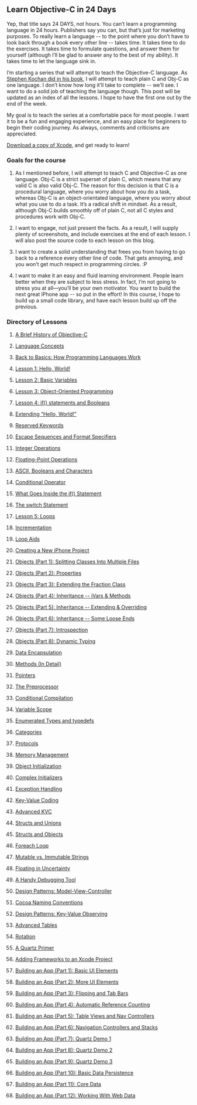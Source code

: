 ## Learn Objective-C in 24 Days

Yep, that title says 24 DAYS, not hours. You can’t learn a programming language in 24 hours. Publishers say you can, but that’s just for marketing purposes. To really learn a language -- to the point where you don’t have to look back through a book every other line -- takes time. It takes time to do the exercises. It takes time to formulate questions, and answer them for yourself (although I’ll be glad to answer any to the best of my ability). It takes time to let the language sink in.

I’m starting a series that will attempt to teach the Objective-C language. As [Stephen Kochan did in his book](https://www.amazon.com/Programming-Objective-C-2-0-Stephen-Kochan/dp/0321566157/), I will attempt to teach plain C and Obj-C as one language. I don’t know how long it’ll take to complete -- we’ll see. I want to do a solid job of teaching the language though. This post will be updated as an index of all the lessons. I hope to have the first one out by the end of the week.

My goal is to teach the series at a comfortable pace for most people. I want it to be a fun and engaging experience, and an easy place for beginners to begin their coding journey. As always, comments and criticisms are appreciated.

[Download a copy of Xcode](https://developer.apple.com/xcode/downloads/), and get ready to learn!

### Goals for the course

1. As I mentioned before, I will attempt to teach C and Objective-C as one language. Obj-C is a strict superset of plain C, which means that any valid C is also valid Obj-C. The reason for this decision is that C is a procedural language, where you worry about how you do a task, whereas Obj-C is an object-orientated language, where you worry about what you use to do a task. It’s a radical shift in mindset. As a result, although Obj-C builds smoothly off of plain C, not all C styles and procedures work with Obj-C.

2. I want to engage, not just present the facts. As a result, I will supply plenty of screenshots, and include exercises at the end of each lesson. I will also post the source code to each lesson on this blog.

3. I want to create a solid understanding that frees you from having to go back to a reference every other line of code. That gets annoying, and you won’t get much respect in programming circles. :P

4. I want to make it an easy and fluid learning environment. People learn better when they are subject to less stress. In fact, I’m not going to stress you at all—you’ll be your own motivator. You want to build the next great iPhone app -- so put in the effort! In this course, I hope to build up a small code library, and have each lesson build up off the previous.

### Directory of Lessons

1. [A Brief History of Objective-C](37.md)

2. [Language Concepts](39.md)

3. [Back to Basics: How Programming Languages Work](40.md)

4. [Lesson 1: Hello, World!](41.md)

5. [Lesson 2: Basic Variables](44.md)

6. [Lesson 3: Object-Oriented Programming](46.md)

7. [Lesson 4: if() statements and Booleans](51.md)

8. [Extending “Hello, World!”](42.md)

9. [Reserved Keywords](43.md)

10. [Escape Sequences and Format Specifiers](45.md)

11. [Integer Operations](47.md)

12. [Floating-Point Operations](48.md)

13. [ASCII, Booleans and Characters](49.md)

14. [Conditional Operator](50.md)

15. [What Goes Inside the if() Statement](52.md)

16. [The switch Statement](53.md)

17. [Lesson 5: Loops](54.md)

18. [Incrementation](55.md)

19. [Loop Aids](56.md)

20. [Creating a New iPhone Project](57.md)

21. [Objects (Part 1): Splitting Classes Into Multiple Files](58.md)

22. [Objects (Part 2): Properties](59.md)

23. [Objects (Part 3): Extending the Fraction Class](62.md)

24. [Objects (Part 4): Inheritance -- iVars & Methods](64.md)

25. [Objects (Part 5): Inheritance -- Extending & Overriding](65.md)

26. [Objects (Part 6): Inheritance -- Some Loose Ends](66.md)

27. [Objects (Part 7): Introspection](67.md)

28. [Objects (Part 8): Dynamic Typing](68.md)

29. [Data Encapsulation](60.md)

30. [Methods (In Detail)](61.md)

31. [Pointers](63.md)

32. [The Preprocessor](69.md)

33. [Conditional Compilation](70.md)

34. [Variable Scope](71.md)

35. [Enumerated Types and typedefs](72.md)

36. [Categories](73.md)

37. [Protocols](74.md)

38. [Memory Management](75.md)

39. [Object Initialization](76.md)

40. [Complex Initializers](77.md)

41. [Exception Handling](78.md)

42. [Key-Value Coding](79.md)

43. [Advanced KVC](80.md)

44. [Structs and Unions](81.md)

45. [Structs and Objects](82.md)

46. [Foreach Loop](83.md)

47. [Mutable vs. Immutable Strings](84.md)

48. [Floating in Uncertainty](85.md)

49. [A Handy Debugging Tool](86.md)

50. [Design Patterns: Model-View-Controller](87.md)

51. [Cocoa Naming Conventions](88.md)

52. [Design Patterns: Key-Value Observing](89.md)

53. [Advanced Tables](95.md)

54. [Rotation](96.md)

55. [A Quartz Primer](98.md)

56. [Adding Frameworks to an Xcode Project](101.md)

57. [Building an App (Part 1): Basic UI Elements](90.md)

58. [Building an App (Part 2): More UI Elements](91.md)

59. [Building an App (Part 3): Flipping and Tab Bars](92.md)

60. [Building an App (Part 4): Automatic Reference Counting](93.md)

61. [Building an App (Part 5): Table Views and Nav Controllers](94.md)

62. [Building an App (Part 6): Navigation Controllers and Stacks](97.md)

63. [Building an App (Part 7): Quartz Demo 1](99.md)

64. [Building an App (Part 8): Quartz Demo 2](100.md)

65. [Building an App (Part 9): Quartz Demo 3](102.md)

66. [Building an App (Part 10): Basic Data Persistence](103.md)

67. [Building an App (Part 11): Core Data](104.md)

68. [Building an App (Part 12): Working With Web Data](105.md)

